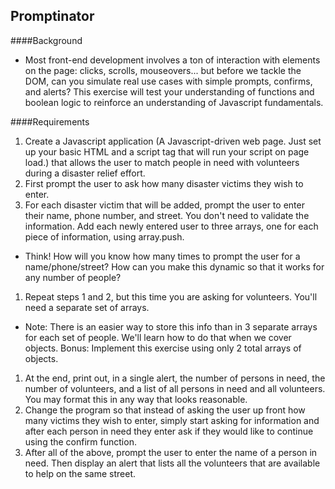 Promptinator
------------

####Background
* Most front-end development involves a ton of interaction with elements on the page: clicks, scrolls, mouseovers... but before we tackle the DOM, can you simulate real use cases with simple prompts, confirms, and alerts? This exercise will test your understanding of functions and boolean logic to reinforce an understanding of Javascript fundamentals.

####Requirements
1. Create a Javascript application (A Javascript-driven web page. Just set up your basic HTML and a script tag that will run your script on page load.) that allows the user to match people in need with volunteers during a disaster relief effort.
1. First prompt the user to ask how many disaster victims they wish to enter.
1. For each disaster victim that will be added, prompt the user to enter their name, phone number, and street. You don't need to validate the information. Add each newly entered user to three arrays, one for each piece of information, using array.push.
  * Think! How will you know how many times to prompt the user for a name/phone/street? How can you make this dynamic so that it works for any number of people?
1. Repeat steps 1 and 2, but this time you are asking for volunteers. You'll need a separate set of arrays.
  * Note: There is an easier way to store this info than in 3 separate arrays for each set of people. We'll learn how to do that when we cover objects. Bonus: Implement this exercise using only 2 total arrays of objects.
1. At the end, print out, in a single alert, the number of persons in need, the number of volunteers, and a list of all persons in need and all volunteers. You may format this in any way that looks reasonable.
1. Change the program so that instead of asking the user up front how many victims they wish to enter, simply start asking for information and after each person in need they enter ask if they would like to continue using the confirm function.
1. After all of the above, prompt the user to enter the name of a person in need. Then display an alert that lists all the volunteers that are available to help on the same street.
